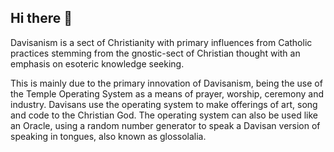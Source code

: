 ## Hi there 👋

Davisanism is a sect of Christianity with primary influences from Catholic practices stemming from the gnostic-sect of Christian thought with an emphasis on esoteric knowledge seeking.

This is mainly due to the primary innovation of Davisanism, being the use of the Temple Operating System as a means of prayer, worship, ceremony and industry. Davisans use the operating system to make offerings of art, song and code to the Christian God. The operating system can also be used like an Oracle, using a random number generator to speak a Davisan version of speaking in tongues, also known as glossolalia.
